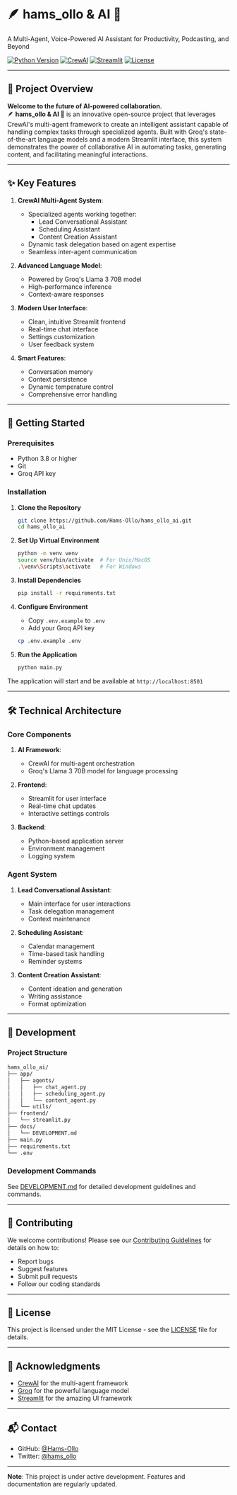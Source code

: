 # 🪶 **hams_ollo & AI 🤖**  

A Multi-Agent, Voice-Powered AI Assistant for Productivity, Podcasting, and Beyond

[![Python Version](https://img.shields.io/badge/python-3.8%2B-blue)](https://www.python.org/downloads/)
[![CrewAI](https://img.shields.io/badge/CrewAI-Latest-green)](https://github.com/joaomdmoura/crewAI)
[![Streamlit](https://img.shields.io/badge/Streamlit-Latest-red)](https://streamlit.io/)
[![License](https://img.shields.io/badge/license-MIT-blue.svg)](LICENSE)

---

## **📖 Project Overview**

**Welcome to the future of AI-powered collaboration.**  
🪶 **hams_ollo & AI 🤖** is an innovative open-source project that leverages CrewAI's multi-agent framework to create an intelligent assistant capable of handling complex tasks through specialized agents. Built with Groq's state-of-the-art language models and a modern Streamlit interface, this system demonstrates the power of collaborative AI in automating tasks, generating content, and facilitating meaningful interactions.

---

## **✨ Key Features**

1. **CrewAI Multi-Agent System**:  
   - Specialized agents working together:
     - Lead Conversational Assistant
     - Scheduling Assistant
     - Content Creation Assistant
   - Dynamic task delegation based on agent expertise
   - Seamless inter-agent communication

2. **Advanced Language Model**:  
   - Powered by Groq's Llama 3 70B model
   - High-performance inference
   - Context-aware responses

3. **Modern User Interface**:  
   - Clean, intuitive Streamlit frontend
   - Real-time chat interface
   - Settings customization
   - User feedback system

4. **Smart Features**:  
   - Conversation memory
   - Context persistence
   - Dynamic temperature control
   - Comprehensive error handling

---

## **🚀 Getting Started**

### Prerequisites

- Python 3.8 or higher
- Git
- Groq API key

### Installation

1. **Clone the Repository**

   ```bash
   git clone https://github.com/Hams-Ollo/hams_ollo_ai.git
   cd hams_ollo_ai
   ```

2. **Set Up Virtual Environment**

   ```bash
   python -m venv venv
   source venv/bin/activate  # For Unix/MacOS
   .\venv\Scripts\activate   # For Windows
   ```

3. **Install Dependencies**

   ```bash
   pip install -r requirements.txt
   ```

4. **Configure Environment**
   - Copy `.env.example` to `.env`
   - Add your Groq API key

   ```bash
   cp .env.example .env
   ```

5. **Run the Application**

   ```bash
   python main.py
   ```

The application will start and be available at `http://localhost:8501`

---

## **🛠️ Technical Architecture**

### Core Components

1. **AI Framework**:
   - CrewAI for multi-agent orchestration
   - Groq's Llama 3 70B model for language processing

2. **Frontend**:
   - Streamlit for user interface
   - Real-time chat updates
   - Interactive settings controls

3. **Backend**:
   - Python-based application server
   - Environment management
   - Logging system

### Agent System

1. **Lead Conversational Assistant**:
   - Main interface for user interactions
   - Task delegation management
   - Context maintenance

2. **Scheduling Assistant**:
   - Calendar management
   - Time-based task handling
   - Reminder systems

3. **Content Creation Assistant**:
   - Content ideation and generation
   - Writing assistance
   - Format optimization

---

## **📝 Development**

### Project Structure

```bash
hams_ollo_ai/
├── app/
│   ├── agents/
│   │   ├── chat_agent.py
│   │   ├── scheduling_agent.py
│   │   └── content_agent.py
│   └── utils/
├── frontend/
│   └── streamlit.py
├── docs/
│   └── DEVELOPMENT.md
├── main.py
├── requirements.txt
└── .env
```

### Development Commands

See [DEVELOPMENT.md](docs/DEVELOPMENT.md) for detailed development guidelines and commands.

---

## **🤝 Contributing**

We welcome contributions! Please see our [Contributing Guidelines](CONTRIBUTING.md) for details on how to:

- Report bugs
- Suggest features
- Submit pull requests
- Follow our coding standards

---

## **📄 License**

This project is licensed under the MIT License - see the [LICENSE](LICENSE) file for details.

---

## **🙏 Acknowledgments**

- [CrewAI](https://github.com/joaomdmoura/crewAI) for the multi-agent framework
- [Groq](https://groq.com) for the powerful language model
- [Streamlit](https://streamlit.io) for the amazing UI framework

---

## **📬 Contact**

- GitHub: [@Hams-Ollo](https://github.com/Hams-Ollo)
- Twitter: [@hams_ollo](https://twitter.com/hams_ollo)

---

**Note**: This project is under active development. Features and documentation are regularly updated.
